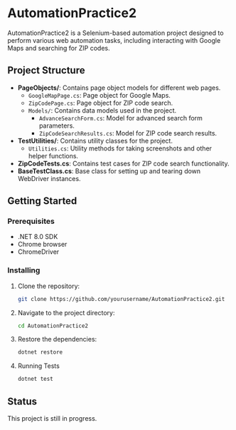 # AutomationPractice2

AutomationPractice2 is a Selenium-based automation project designed to perform various web automation tasks, including interacting with Google Maps and searching for ZIP codes.

## Project Structure

- **PageObjects/**: Contains page object models for different web pages.
  - `GoogleMapPage.cs`: Page object for Google Maps.
  - `ZipCodePage.cs`: Page object for ZIP code search.
  - `Models/`: Contains data models used in the project.
    - `AdvanceSearchForm.cs`: Model for advanced search form parameters.
    - `ZipCodeSearchResults.cs`: Model for ZIP code search results.
- **TestUtilities/**: Contains utility classes for the project.
  - `Utilities.cs`: Utility methods for taking screenshots and other helper functions.
- **ZipCodeTests.cs**: Contains test cases for ZIP code search functionality.
- **BaseTestClass.cs**: Base class for setting up and tearing down WebDriver instances.

## Getting Started

### Prerequisites

- .NET 8.0 SDK
- Chrome browser
- ChromeDriver

### Installing

1. Clone the repository:
   ```sh
   git clone https://github.com/yourusername/AutomationPractice2.git

2. Navigate to the project directory:
   ```sh
   cd AutomationPractice2

3. Restore the dependencies:
   ```sh
   dotnet restore

4. Running Tests
   ```sh
   dotnet test

## Status
   This project is still in progress.
